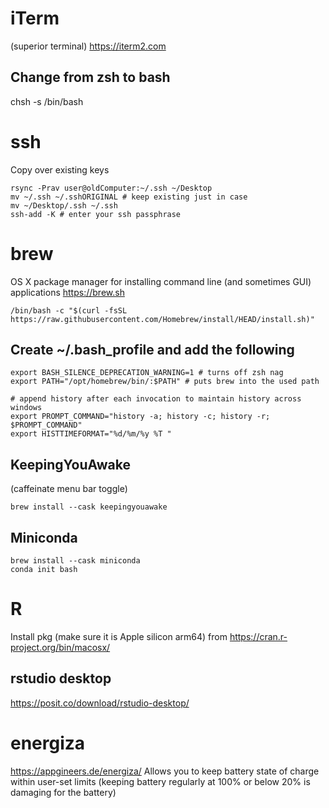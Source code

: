 # iTerm
(superior terminal)
https://iterm2.com

## Change from zsh to bash
chsh -s /bin/bash

# ssh
Copy over existing keys
```
rsync -Prav user@oldComputer:~/.ssh ~/Desktop
mv ~/.ssh ~/.sshORIGINAL # keep existing just in case
mv ~/Desktop/.ssh ~/.ssh
ssh-add -K # enter your ssh passphrase
```

# brew
OS X package manager for installing command line (and sometimes GUI) applications
https://brew.sh
```
/bin/bash -c "$(curl -fsSL https://raw.githubusercontent.com/Homebrew/install/HEAD/install.sh)"
```

## Create ~/.bash_profile and add the following
```
export BASH_SILENCE_DEPRECATION_WARNING=1 # turns off zsh nag
export PATH="/opt/homebrew/bin/:$PATH" # puts brew into the used path

# append history after each invocation to maintain history across windows
export PROMPT_COMMAND="history -a; history -c; history -r; $PROMPT_COMMAND"
export HISTTIMEFORMAT="%d/%m/%y %T "
```

## KeepingYouAwake
(caffeinate menu bar toggle)
```
brew install --cask keepingyouawake
```

## Miniconda
```
brew install --cask miniconda
conda init bash
```

# R
Install pkg (make sure it is Apple silicon arm64) from https://cran.r-project.org/bin/macosx/

## rstudio desktop
https://posit.co/download/rstudio-desktop/

# energiza
https://appgineers.de/energiza/
Allows you to keep battery state of charge within user-set limits (keeping battery regularly at 100% or below 20% is damaging for the battery)
